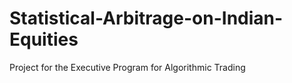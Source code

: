 # Statistical-Arbitrage-on-Indian-Equities
Project for the Executive Program for Algorithmic Trading
